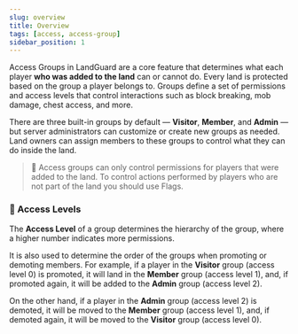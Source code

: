 ```yaml
---
slug: overview
title: Overview
tags: [access, access-group]
sidebar_position: 1
---
```


Access Groups in LandGuard are a core feature that determines what each player **who was added to the land** can or cannot do. Every land is protected based on the group a player belongs to. Groups define a set of permissions and access levels that control interactions such as block breaking, mob damage, chest access, and more.

There are three built-in groups by default — **Visitor**, **Member**, and **Admin** — but server administrators can customize or create new groups as needed. Land owners can assign members to these groups to control what they can do inside the land.

> 📝 Access groups can only control permissions for players that were added to the land. To control actions performed by players who are not part of the land you should use Flags.

### 🧍 Access Levels

The **Access Level** of a group determines the hierarchy of the group, where a higher number indicates more permissions. 

It is also used to determine the order of the groups when promoting or demoting members. For example, if a player in the **Visitor** group (access level 0) is promoted, it will land in the **Member** group (access level 1), and, if promoted again, it will be added to the **Admin** group (access level 2).

On the other hand, if a player in the **Admin** group (access level 2) is demoted, it will be moved to the **Member** group (access level 1), and, if demoted again, it will be moved to the **Visitor** group (access level 0).


